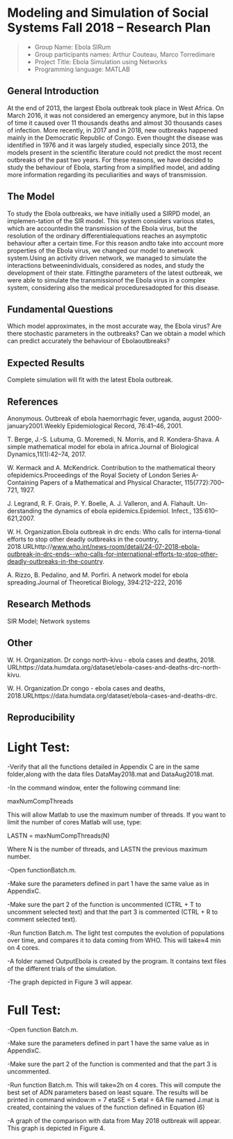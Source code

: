 # Modeling and Simulation of Social Systems Fall 2018 – Research Plan

> * Group Name: Ebola SIRum
> * Group participants names: Arthur Couteau, Marco Torredimare
> * Project Title: Ebola Simulation using Networks
> * Programming language: MATLAB

## General Introduction

At the end of 2013, the largest Ebola outbreak took place in West Africa. On March 2016, it was not considered an emergency anymore, but in this lapse of time it caused over 11 thousands deaths and almost 30 thousands cases of infection.
More recently, in 2017 and in 2018, new outbreaks happened mainly in the Democratic Republic of Congo. Even thought the disease was identified in 1976 and it was largely studied, especially since 2013, the models present in the scientific literature could not predict the most recent outbreaks of the past two years.
For these reasons, we have decided to study the behaviour of Ebola, starting from a simplified model, and adding more information regarding its peculiarities and ways of transmission.

## The Model

To study the Ebola outbreaks, we have initially used a SIRPD model, an implemen-tation of the SIR model.  This system considers various states, which are accountedin the transmission of the Ebola virus, but the resolution of the ordinary differentialequations reaches an asymptotic behaviour after a certain time.  For this reason andto take into account more properties of the Ebola virus, we changed our model to anetwork system.Using an activity driven network, we managed to simulate the interactions betweenindividuals, considered as nodes, and study the development of their state.  Fittingthe  parameters  of  the  latest  outbreak,  we  were  able  to  simulate  the  transmissionof  the  Ebola  virus  in  a  complex  system,  considering  also  the  medical  proceduresadopted for this disease.

## Fundamental Questions

Which model approximates, in the most accurate way, the Ebola virus?
Are there stochastic parameters in the outbreaks?
Can we obtain a model which can predict accurately the behaviour of Ebolaoutbreaks?

## Expected Results

Complete simulation will fit with the latest Ebola outbreak.

## References 

Anonymous. Outbreak of ebola haemorrhagic fever, uganda, august 2000-january2001.Weekly Epidemiological Record, 76:41–46, 2001.

T.  Berge,  J.-S.  Lubuma,  G.  Moremedi,  N.  Morris,  and  R.  Kondera-Shava.   A simple mathematical model for ebola in africa.Journal of Biological Dynamics,11(1):42–74, 2017.

W. Kermack and A. McKendrick.  Contribution to the mathematical theory ofepidemics.Proceedings of the Royal Society of London Series A-Containing Papers of a Mathematical and Physical Character, 115(772):700–721, 1927.

J.  Legrand,  R.  F.  Grais,  P.  Y.  Boelle,  A.  J.  Valleron,  and  A.  Flahault.   Un-derstanding the dynamics of ebola epidemics.Epidemiol. Infect.,  135:610–621,2007.

W.  H.  Organization.Ebola  outbreak  in  drc  ends:   Who  calls  for  interna-tional  efforts  to  stop  other  deadly  outbreaks  in  the  country,   2018.URLhttp://www.who.int/news-room/detail/24-07-2018-ebola-outbreak-in-drc-ends--who-calls-for-international-efforts-to-stop-other-deadly-outbreaks-in-the-country.

A.  Rizzo,  B.  Pedalino,  and  M.  Porfiri.   A  network  model  for  ebola  spreading.Journal of Theoretical Biology, 394:212–222, 2016


## Research Methods

SIR Model; Network systems


## Other

W. H. Organization.  Dr congo north-kivu - ebola cases and deaths, 2018.  URLhttps://data.humdata.org/dataset/ebola-cases-and-deaths-drc-north-kivu.

W.  H.  Organization.Dr  congo  -  ebola  cases  and  deaths,   2018.URLhttps://data.humdata.org/dataset/ebola-cases-and-deaths-drc.

## Reproducibility
# Light Test:

-Verify  that  all  the  functions  detailed  in  Appendix  C  are  in  the  same  folder,along with the data files DataMay2018.mat and DataAug2018.mat.

-In the command window, enter the following command line:

maxNumCompThreads 

This will allow Matlab to use the maximum number of threads.  If you want to limit the number of cores Matlab will use, type:

LASTN = maxNumCompThreads(N)

Where N is the number of threads, and LASTN the previous maximum number.

-Open functionBatch.m.

-Make sure the parameters defined in part 1 have the same value as in AppendixC.

-Make sure the part 2 of the function is uncommented (CTRL + T to uncomment selected text) and that the part 3 is commented (CTRL + R to comment selected text).

-Run function Batch.m.  The light test computes the evolution of populations over time, and compares it to data coming from WHO. This will take≈4 min on 4 cores.

-A folder named OutputEbola is created by the program.  It contains text files of the different trials of the simulation.

-The graph depicted in Figure 3 will appear.



# Full Test:

-Open function Batch.m.

-Make sure the parameters defined in part 1 have the same value as in AppendixC.

-Make  sure  the  part  2  of  the  function  is  commented  and  that  the  part  3  is uncommented.

-Run function Batch.m.  This will take≈2h on 4 cores.  This will compute the best set of ADN parameters based on least square.  The results will be printed in command window:m = 7 etaSE = 5 etaI = 6A file named J.mat is created, containing the values of the function defined in Equation (6)

-A  graph  of  the  comparison  with  data  from  May  2018  outbreak  will  appear. This graph is depicted in Figure 4.

